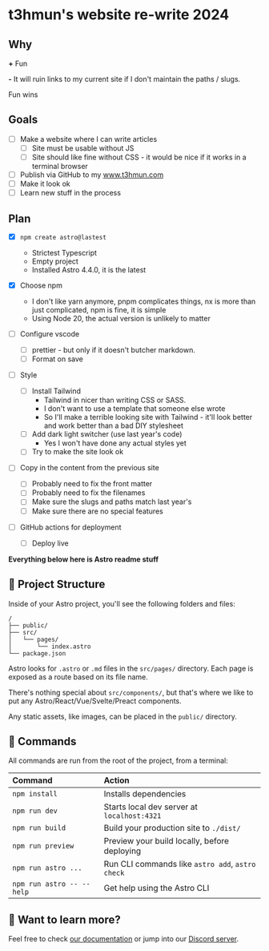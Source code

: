 # t3hmun's website re-write 2024

## Why

**+** Fun

**-** It will ruin links to my current site if I don't maintain the paths / slugs.

Fun wins

## Goals

- [ ] Make a website where I can write articles
  - [ ] Site must be usable without JS
  - [ ] Site should like fine without CSS - it would be nice if it works in a terminal browser
- [ ] Publish via GitHub to my www.t3hmun.com
- [ ] Make it look ok
- [ ] Learn new stuff in the process

## Plan


- [x] `npm create astro@lastest`
  - Strictest Typescript
  - Empty project
  - Installed Astro 4.4.0, it is the latest

- [x] Choose npm
  - I don't like yarn anymore, pnpm complicates things, nx is more than just complicated, npm is fine, it is simple
  - Using Node 20, the actual version is unlikely to matter

- [ ] Configure vscode
  - [ ] prettier - but only if it doesn't butcher markdown.
  - [ ] Format on save

- [ ] Style
  - [ ] Install Tailwind
    - Tailwind in nicer than writing CSS or SASS.
    - I don't want to use a template that someone else wrote
    - So I'll make a terrible looking site with Tailwind - it'll look better and work better than a bad DIY stylesheet
  - [ ] Add dark light switcher (use last year's code)
    - Yes I won't have done any actual styles yet
  - [ ] Try to make the site look ok 

- [ ] Copy in the content from the previous site
  - [ ] Probably need to fix the front matter
  - [ ] Probably need to fix the filenames
  - [ ] Make sure the slugs and paths match last year's 
  - [ ] Make sure there are no special features

- [ ] GitHub actions for deployment
    - [ ] Deploy live

**Everything below here is Astro readme stuff**


## 🚀 Project Structure

Inside of your Astro project, you'll see the following folders and files:

```text
/
├── public/
├── src/
│   └── pages/
│       └── index.astro
└── package.json
```

Astro looks for `.astro` or `.md` files in the `src/pages/` directory. Each page is exposed as a route based on its file name.

There's nothing special about `src/components/`, but that's where we like to put any Astro/React/Vue/Svelte/Preact components.

Any static assets, like images, can be placed in the `public/` directory.

## 🧞 Commands

All commands are run from the root of the project, from a terminal:

| Command                   | Action                                           |
| :------------------------ | :----------------------------------------------- |
| `npm install`             | Installs dependencies                            |
| `npm run dev`             | Starts local dev server at `localhost:4321`      |
| `npm run build`           | Build your production site to `./dist/`          |
| `npm run preview`         | Preview your build locally, before deploying     |
| `npm run astro ...`       | Run CLI commands like `astro add`, `astro check` |
| `npm run astro -- --help` | Get help using the Astro CLI                     |

## 👀 Want to learn more?

Feel free to check [our documentation](https://docs.astro.build) or jump into our [Discord server](https://astro.build/chat).
